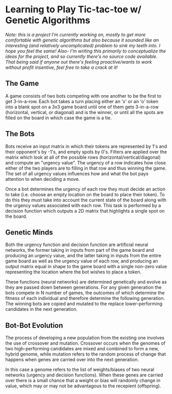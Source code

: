# Learning to Play Tic-tac-toe w/ Genetic Algorithms

_Note: this is a project I'm currently working on, mostly to get more comfortable with genetic algorithms but also because it sounded like an interesting (and relatively uncomplicated) problem to sink my teeth into. I hope you feel the same! Also- I'm writing this primarily to conceptualize the ideas for the project, and so currently there's no source code available. That being said if anyone out there's feeling proactive/wants to work without profit insentive, feel free to take a crack at it!_

## __The Game__

A game consists of two bots competing with one another to be the first to get 3-in-a-row. Each bot takes a turn placing either an 'x' or an 'o' token into a blank spot on a 3x3 game board until one of them gets 3-in-a-row (horizontal, vertical, or diagonal) and is the winner, or until all the spots are filled on the board in which case the game is a tie.

## __The Bots__

Bots receive an input matrix in which their tokens are represented by 1's and their opponent's by -1's, and empty spots by 0's. Filters are applied over the matrix which look at all of the possible rows (horizontal/vertical/diagonal) and compute an "urgency value". The urgency of a row indicates how close either of the two players are to filling in that row and thus winning the game. The set of all urgency values influences how and what the bot pays attention to when deciding a move.

Once a bot determines the urgency of each row they must decide an action to take (i.e. choose an empty location on the board to place their token). To do this they must take into account the current state of the board along with the urgency values associated with each row. This task is performed by a decision function which outputs a 2D matrix that highlights a single spot on the board.

## __Genetic Minds__

Both the urgency function and decision function are artificial neural networks, the former taking in inputs from part of the game board and producing an urgency value, and the latter taking in inputs from the entire game board as well as the urgency value of each row, and producing an output matrix equal in shape to the game board with a single non-zero value representing the location where the bot wishes to place a token.

These functions (neural networks) are determined genetically and evolve as they are passed down between generations. For any given generation the bots compete in N number of games, the outcomes of which determine the fitness of each individual and therefore determine the following generation. The winning bots are copied and mutated to the replace lower-performing candidates in the next generation.

## __Bot-Bot Evolution__

The process of developing a new population from the existing one involves the use of crossover and mutation. Crossover occurs when the genomes of two high-performing candidates are mixed and combined to form a new, hybrid genome, while mutation refers to the random process of change that happens when genes are carried over into the next generation.

In this case a genome refers to the list of weights/biases of two neural networks (urgency and decision functions). When these genes are carried over there is a small chance that a weight or bias will randomly change in value, which may or may not be advantagous to the recepient (offspring).
